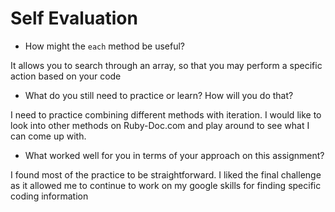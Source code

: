 # Self Evaluation

- How might the `each` method be useful?

It allows you to search through an array, so that you may perform a specific action based on your code

- What do you still need to practice or learn? How will you do that?

I need to practice combining different methods with iteration. I would like to look into other methods on Ruby-Doc.com and play around to see what I can come up with.

- What worked well for you in terms of your approach on this
assignment?

I found most of the practice to be straightforward. I liked the final challenge as it allowed me to continue to work on my google skills for finding specific coding information